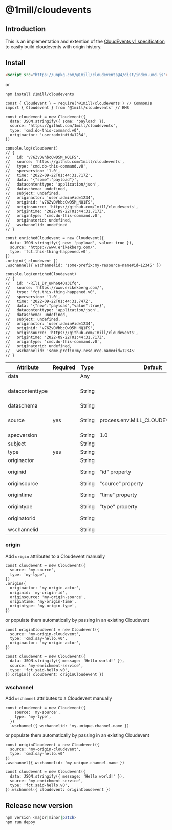 # @1mill/cloudevents

## Introduction

This is an implementation and extention of the [CloudEvents v1 specification](https://github.com/cloudevents/spec) to easily build cloudevents with origin history.

## Install

```html
<script src="https://unpkg.com/@1mill/cloudevents@4/dist/index.umd.js">
```

or

```bash
npm install @1mill/cloudevents
```

```node
const { Cloudevent } = require('@1mill/cloudevents') // CommonJs
import { Cloudevent } from '@1mill/cloudevents' // EMS

const cloudevent = new Cloudevent({
  data: JSON.stringify({ some: 'payload' }),
  source: 'https://github.com/1mill/cloudevents',
  type: 'cmd.do-this-command.v0',
  originactor: 'user:admin#id=1234',
})

console.log(cloudevent)
// {
//   id: 'v76ZvDVhbcCwD5M_NQ1FS',
//   source: 'https://github.com/1mill/cloudevents',
//   type: 'cmd.do-this-command.v0',
//   specversion: '1.0',
//   time: '2022-09-22T01:44:31.717Z',
//   data: '{"some":"payload"}',
//   datacontenttype: 'application/json',
//   dataschema: undefined,
//   subject: undefined,
//   originactor: 'user:admin#id=1234',
//   originid: 'v76ZvDVhbcCwD5M_NQ1FS',
//   originsource: 'https://github.com/1mill/cloudevents',
//   origintime: '2022-09-22T01:44:31.717Z',
//   origintype: 'cmd.do-this-command.v0',
//   originatorid: undefined,
//   wschannelid: undefined
// }

const enrichedCloudevent = new Cloudevent({
  data: JSON.stringify({ new: 'payload', value: true }),
  source: 'https://www.erikekberg.com/',
  type: 'fct.this-thing-happened.v0',
})
.origin({ cloudevent })
.wschannel({ wschannelid: 'some-prefix:my-resource-name#id=12345' })

console.log(enrichedCloudevent)
// {
//   id: '-RIl1_Dr_uNh6Q4Oa3Ifq',
//   source: 'https://www.erikekberg.com/',
//   type: 'fct.this-thing-happened.v0',
//   specversion: '1.0',
//   time: '2022-09-22T01:44:31.747Z',
//   data: '{"new":"payload","value":true}',
//   datacontenttype: 'application/json',
//   dataschema: undefined,
//   subject: undefined,
//   originactor: 'user:admin#id=1234',
//   originid: 'v76ZvDVhbcCwD5M_NQ1FS',
//   originsource: 'https://github.com/1mill/cloudevents',
//   origintime: '2022-09-22T01:44:31.717Z',
//   origintype: 'cmd.do-this-command.v0',
//   originatorid: undefined,
//   wschannelid: 'some-prefix:my-resource-name#id=12345'
// }
```

| Attribute        | Required  | Type    | Default                              | Notes                                                                                     |
|----------------- |---------- |-------- |------------------------------------- |------------------------------------------------------------------------------------------ |
| data             |           | Any     |                                      |                                                                                           |
| datacontenttype  |           | String  |                                      | If "data" is present, defaults to "application/json" unless specified otherwise           |
| dataschema       |           | String  |                                      |                                                                                           |
| source           | yes       | String  | process.env.MILL_CLOUDEVENTS_SOURCE  | Recommended to use universal identifier (e.g. <https://my-domain.com/my/feature/path/123>)|
| specversion      |           | String  | 1.0                                  | Cloudevent specification version                                                          |
| subject          |           | String  |                                      |                                                                                           |
| type             | yes       | String  |                                      |                                                                                           |
| originactor      |           | String  |                                      |                                                                                           |
| originid         |           | String  | "id" property                        | "id" property is internally generated as part of the package                              |
| originsource     |           | String  | "source" property                    |                                                                                           |
| origintime       |           | String  | "time" property                      | "time" property is internally generated as part of the package                            |
| origintype       |           | String  | "type" property                      |                                                                                           |
| originatorid     |           | String  |                                      | Depricated in favor of "originactor"                                                      |
| wschannelid      |           | String  |                                      |                                                                                           |

### origin

Add `origin` attributes to a Cloudevent manually

```node
const cloudevent = new Cloudevent({
  source: 'my-source',
  type: 'my-type',
})
.origin({
  originactor: 'my-origin-actor',
  originid: 'my-origin-id',
  originsource: 'my-origin-source',
  origintime: 'my-origin-time',
  origintype: 'my-origin-type',
})
```

or populate them automatically by passing in an existing Cloudevent

```node
const originCloudevent = new Cloudevent({
  source: 'my-origin-cloudevent',
  type: 'cmd.say-hello.v0',
  originactor: 'my-origin-actor',
})

const cloudevent = new Cloudevent({
  data: JSON.stringify({ message: 'Hello world!' }),
  source: 'my-enrichment-service',
  type: 'fct.said-hello.v0',
}).origin({ cloudevent: originCloudevent })
```

### wschannel

Add `wschannel` attributes to a Cloudevent manually

```node
const cloudevent = new Cloudevent({
    source: 'my-source',
    type: 'my-type',
  })
  .wschannel({ wschannelid: 'my-unique-channel-name })
```

or populate them automatically by passing in an existing Cloudevent

```node
const originCloudevent = new Cloudevent({
  source: 'my-origin-cloudevent',
  type: 'cmd.say-hello.v0'
})
.wschannel({ wschannelid: 'my-unique-channel-name })

const cloudevent = new Cloudevent({
  data: JSON.stringify({ message: 'Hello world!' }),
  source: 'my-enrichment-service',
  type: 'fct.said-hello.v0',
}).wschannel({ cloudevent: originCloudevent })
```

## Release new version

```bash
npm version <major|minor|patch>
npm run depoy
```
